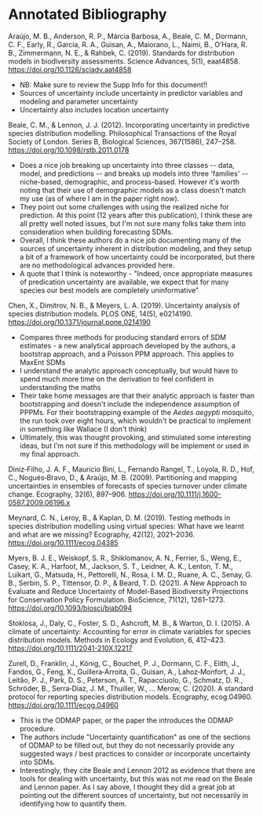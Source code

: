 # Annotated Bibliography

Araújo, M. B., Anderson, R. P., Márcia Barbosa, A., Beale, C. M., Dormann, C. F., Early, R., Garcia, R. A., Guisan, A., Maiorano, L., Naimi, B., O’Hara, R. B., Zimmermann, N. E., & Rahbek, C. (2019). Standards for distribution models in biodiversity assessments. Science Advances, 5(1), eaat4858. https://doi.org/10.1126/sciadv.aat4858

* NB: Make sure to review the Supp Info for this document!!
* Sources of uncertainty include uncertainty in predictor variables and modeling and parameter uncertainty
* Uncertainty also includes location uncertainty

Beale, C. M., & Lennon, J. J. (2012). Incorporating uncertainty in predictive species distribution modelling. Philosophical Transactions of the Royal Society of London. Series B, Biological Sciences, 367(1586), 247–258. https://doi.org/10.1098/rstb.2011.0178

* Does a nice job breaking up uncertainty into three classes -- data, model, and predictions -- and breaks up models into three 'families' -- niche-based, demographic, and process-based. However it's worth noting that their use of demographic models as a class doesn't match my use (as of where I am in the paper right now).
* They point out some challenges with using the realized niche for prediction. At this point (12 years after this publication), I think these are all pretty well noted issues, but I'm not sure many folks take them into consideration when building forecasting SDMs. 
* Overall, I think these authors do a nice job documenting many of the sources of uncertainty inherent in distribution modeling, and they setup a bit of a framework of how uncertainty could be incorporated, but there are no methodological advances provided here.
* A quote that I think is noteworthy - "Indeed, once appropriate measures of predication uncertainty are available, we expect that for many species our best models are completely uninformative"

Chen, X., Dimitrov, N. B., & Meyers, L. A. (2019). Uncertainty analysis of species distribution models. PLOS ONE, 14(5), e0214190. https://doi.org/10.1371/journal.pone.0214190

* Compares three methods for producing standard errors of SDM estimates - a new analytical approach developed by the authors, a bootstrap approach, and a Poisson PPM approach. This applies to MaxEnt SDMs
* I understand the analytic approach conceptually, but would have to spend much more time on the derivation to feel confident in understanding the maths
* Their take home messages are that their analytic approach is faster than bootstrapping and doesn't include the independence assumption of PPPMs. For their bootstrapping example of the *Aedes aegypti* mosquito, the run took over eight hours, which wouldn't be practical to implement in something like Wallace (I don't think)
* Ultimately, this was thought provoking, and stimulated some interesting ideas, but I'm not sure if this methodology will be implement or used in my final approach.


Diniz‐Filho, J. A. F., Mauricio Bini, L., Fernando Rangel, T., Loyola, R. D., Hof, C., Nogués‐Bravo, D., & Araújo, M. B. (2009). Partitioning and mapping uncertainties in ensembles of forecasts of species turnover under climate change. Ecography, 32(6), 897–906. https://doi.org/10.1111/j.1600-0587.2009.06196.x



Meynard, C. N., Leroy, B., & Kaplan, D. M. (2019). Testing methods in species distribution modelling using virtual species: What have we learnt and what are we missing? Ecography, 42(12), 2021–2036. https://doi.org/10.1111/ecog.04385


Myers, B. J. E., Weiskopf, S. R., Shiklomanov, A. N., Ferrier, S., Weng, E., Casey, K. A., Harfoot, M., Jackson, S. T., Leidner, A. K., Lenton, T. M., Luikart, G., Matsuda, H., Pettorelli, N., Rosa, I. M. D., Ruane, A. C., Senay, G. B., Serbin, S. P., Tittensor, D. P., & Beard, T. D. (2021). A New Approach to Evaluate and Reduce Uncertainty of Model-Based Biodiversity Projections for Conservation Policy Formulation. BioScience, 71(12), 1261–1273. https://doi.org/10.1093/biosci/biab094


Stoklosa, J., Daly, C., Foster, S. D., Ashcroft, M. B., & Warton, D. I. (2015). A climate of uncertainty: Accounting for error in climate variables for species distribution models. Methods in Ecology and Evolution, 6, 412–423. https://doi.org/10.1111/2041-210X.12217



Zurell, D., Franklin, J., König, C., Bouchet, P. J., Dormann, C. F., Elith, J., Fandos, G., Feng, X., Guillera‐Arroita, G., Guisan, A., Lahoz‐Monfort, J. J., Leitão, P. J., Park, D. S., Peterson, A. T., Rapacciuolo, G., Schmatz, D. R., Schröder, B., Serra‐Diaz, J. M., Thuiller, W., … Merow, C. (2020). A standard protocol for reporting species distribution models. Ecography, ecog.04960. https://doi.org/10.1111/ecog.04960

* This is the ODMAP paper, or the paper the introduces the ODMAP procedure.
* The authors include "Uncertainty quantification" as one of the sections of ODMAP to be filled out, but they do not necessarily provide any suggested ways / best practices to consider or incorporate uncertainty into SDMs. 
* Interestingly, they cite Beale and Lennon 2012 as evidence that there are tools for dealing with uncertainty, but this was not me read on the Beale and Lennon paper. As I say above, I thought they did a great job at pointing out the different sources of uncertainty, but not necessarily in identifying how to quantify them.